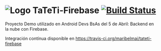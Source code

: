 # ![Logo](https://github.com/maribelmai/tateti-firebase/raw/master/app/src/main/res/mipmap-mdpi/ic_launcher.png) TaTeTi-Firebase [![Build Status](https://travis-ci.org/maribelmai/tateti-firebase.svg?branch=master)](https://travis-ci.org/maribelmai/tateti-firebase)

Proyecto Demo utilizado en Android Devs BsAs del 5 de Abril: Backend en la nube con Firebase.

Integración contínua disponible en https://travis-ci.org/maribelmai/tateti-firebase
